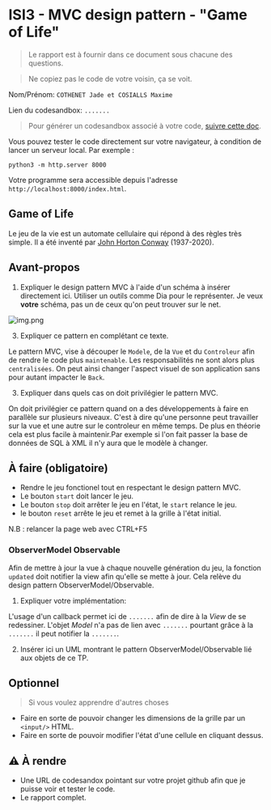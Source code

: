 # ISI3 - MVC design pattern - "Game of Life"

> Le rapport est à fournir dans ce document sous chacune des questions.

> Ne copiez pas le code de votre voisin, ça se voit.

Nom/Prénom: `COTHENET Jade et COSIALLS Maxime`

Lien du codesandbox: `.......`

> Pour générer un codesandbox associé à votre code, [suivre cette doc](https://codesandbox.io/docs/importing#import-from-github).

Vous pouvez tester le code directement sur votre navigateur, à condition de lancer un serveur local. Par exemple :

```python3 -m http.server 8000```

Votre programme sera accessible depuis l'adresse `http://localhost:8000/index.html`.



## Game of Life

Le jeu de la vie est un automate cellulaire qui répond à des règles très simple.
Il a été inventé par [John Horton Conway](https://fr.wikipedia.org/wiki/John_Horton_Conway) (1937-2020).

## Avant-propos

1. Expliquer le design pattern MVC à l'aide d'un schéma à insérer directement ici.
Utiliser un outils comme Dia pour le représenter. Je veux **votre** schéma, pas un de ceux qu'on peut trouver sur le net.

![img.png](img.png)

3. Expliquer ce pattern en complétant ce texte.

Le pattern MVC, vise à découper le `Modele`, de la `Vue` et du `Controleur` afin de rendre le code plus `maintenable`.
Les responsabilités ne sont alors plus `centralisées`.
On peut ainsi changer l'aspect visuel de son application sans pour autant impacter le `Back`.

3. Expliquer dans quels cas on doit privilégier le pattern MVC.

On doit privilégier ce pattern quand on a des développements à faire en parallèle sur plusieurs niveaux. C'est à dire
qu'une personne peut travailler sur la vue et une autre sur le controleur en même temps. De plus en théorie cela est
plus facile à maintenir.Par exemple si l'on fait passer la base de données de SQL à XML il n'y aura que le modèle à changer.

## À faire (obligatoire)

- Rendre le jeu fonctionel tout en respectant le design pattern MVC.
- Le bouton `start` doit lancer le jeu.
- Le bouton `stop` doit arrêter le jeu en l'état, le `start` relance le jeu.
- le bouton `reset` arrête le jeu et remet à la grille à l'état initial.

N.B : relancer la page web avec CTRL+F5

### ObserverModel Observable

Afin de mettre à jour la vue à chaque nouvelle génération du jeu, la fonction `updated` doit notifier la view afin qu'elle se mette à jour.
Cela relève du design pattern ObserverModel/Observable.

1. Expliquer votre implémentation:

L'usage d'un callback permet ici de `.......` afin de dire à la _View_ de se redessiner.
L'objet _Model_ n'a pas de lien avec `.......` pourtant grâce à la `.......` il peut notifier la `.......`.

2. Insérer ici un UML montrant le pattern ObserverModel/Observable lié aux objets de ce TP.

## Optionnel

> Si vous voulez apprendre d'autres choses

- Faire en sorte de pouvoir changer les dimensions de la grille par un `<input/>` HTML.
- Faire en sorte de pouvoir modifier l'état d'une cellule en cliquant dessus.

## :warning: À rendre

- Une URL de codesandox pointant sur votre projet github afin que je puisse voir et tester le code.
- Le rapport complet.
